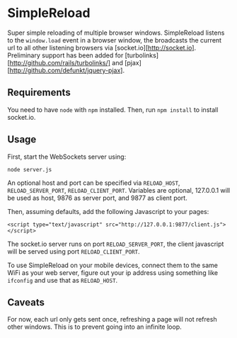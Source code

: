 # SimpleReload

Super simple reloading of multiple browser windows. 
SimpleReload listens to the ```window.load``` event in a browser window, the broadcasts the current url
to all other listening browsers via [socket.io][http://socket.io].
Preliminary support has been added for [turbolinks][http://github.com/rails/turbolinks/] and [pjax][http://github.com/defunkt/jquery-pjax].

## Requirements
You need to have ```node``` with ```npm``` installed. Then, run ```npm install``` to install socket.io.

## Usage
First, start the WebSockets server using:

```
node server.js
```

An optional host and port can be specified via ```RELOAD_HOST```, ```RELOAD_SERVER_PORT```, ```RELOAD_CLIENT_PORT```. 
Variables are optional, 127.0.0.1 will be used as host, 9876 as server port, and 9877 as client port.

Then, assuming defaults, add the following Javascript to your pages:

```
<script type="text/javascript" src="http://127.0.0.1:9877/client.js"></script>
```

The socket.io server runs on port ```RELOAD_SERVER_PORT```, the client javascript will be served using port ```RELOAD_CLIENT_PORT```.

To use SimpleReload on your mobile devices, connect them to the same WiFi as your web server,
figure out your ip address using something like ```ifconfig``` and use that as ```RELOAD_HOST```.

## Caveats
For now, each url only gets sent once, refreshing a page will not refresh other windows. This is to prevent going into an infinite loop.
